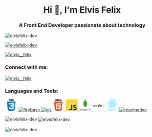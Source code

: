 <h1 align="center">Hi 👋, I'm Elvis Felix</h1>
<h3 align="center">A Front End Developer passionate about technology</h3>

<p align="left"> <img src="https://komarev.com/ghpvc/?username=elvisfelix-dev&label=Profile%20views&color=0e75b6&style=flat" alt="elvisfelix-dev" /> </p>

<p align="left"> <a href="https://github.com/ryo-ma/github-profile-trophy"><img src="https://github-profile-trophy.vercel.app/?username=elvisfelix-dev" alt="elvisfelix-dev" /></a> </p>

<p align="left"> <a href="https://twitter.com/elvis__felix" target="blank"><img src="https://img.shields.io/twitter/follow/elvis__felix?logo=twitter&style=for-the-badge" alt="elvis__felix" /></a> </p>

<h3 align="left">Connect with me:</h3>
<p align="left">
<a href="https://twitter.com/elvis__felix" target="blank"><img align="center" src="https://raw.githubusercontent.com/rahuldkjain/github-profile-readme-generator/master/src/images/icons/Social/twitter.svg" alt="elvis__felix" height="30" width="40" /></a>
</p>

<h3 align="left">Languages and Tools:</h3>
<p align="left"> <a href="https://www.w3schools.com/css/" target="_blank" rel="noreferrer"> <img src="https://raw.githubusercontent.com/devicons/devicon/master/icons/css3/css3-original-wordmark.svg" alt="css3" width="40" height="40"/> </a> <a href="https://firebase.google.com/" target="_blank" rel="noreferrer"> <img src="https://www.vectorlogo.zone/logos/firebase/firebase-icon.svg" alt="firebase" width="40" height="40"/> </a> <a href="https://git-scm.com/" target="_blank" rel="noreferrer"> <img src="https://www.vectorlogo.zone/logos/git-scm/git-scm-icon.svg" alt="git" width="40" height="40"/> </a> <a href="https://www.w3.org/html/" target="_blank" rel="noreferrer"> <img src="https://raw.githubusercontent.com/devicons/devicon/master/icons/html5/html5-original-wordmark.svg" alt="html5" width="40" height="40"/> </a> <a href="https://developer.mozilla.org/en-US/docs/Web/JavaScript" target="_blank" rel="noreferrer"> <img src="https://raw.githubusercontent.com/devicons/devicon/master/icons/javascript/javascript-original.svg" alt="javascript" width="40" height="40"/> </a> <a href="https://www.mongodb.com/" target="_blank" rel="noreferrer"> <img src="https://raw.githubusercontent.com/devicons/devicon/master/icons/mongodb/mongodb-original-wordmark.svg" alt="mongodb" width="40" height="40"/> </a> <a href="https://nodejs.org" target="_blank" rel="noreferrer"> <img src="https://raw.githubusercontent.com/devicons/devicon/master/icons/nodejs/nodejs-original-wordmark.svg" alt="nodejs" width="40" height="40"/> </a> <a href="https://reactjs.org/" target="_blank" rel="noreferrer"> <img src="https://raw.githubusercontent.com/devicons/devicon/master/icons/react/react-original-wordmark.svg" alt="react" width="40" height="40"/> </a> <a href="https://reactnative.dev/" target="_blank" rel="noreferrer"> <img src="https://reactnative.dev/img/header_logo.svg" alt="reactnative" width="40" height="40"/> </a> </p>

<p><img align="left" src="https://github-readme-stats.vercel.app/api/top-langs?username=elvisfelix-dev&show_icons=true&locale=en&layout=compact" alt="elvisfelix-dev" /></p>

<p>&nbsp;<img align="center" src="https://github-readme-stats.vercel.app/api?username=elvisfelix-dev&show_icons=true&locale=en" alt="elvisfelix-dev" /></p>

<p><img align="center" src="https://github-readme-streak-stats.herokuapp.com/?user=elvisfelix-dev&" alt="elvisfelix-dev" /></p>








































<!--## Hi, I'm Elvis Felix 👋



### I'm a  FrontEnd developer from Brazil - Matão SP




👨‍💻 About me

° 2 year working with [ReactJS](https://github.com/ReactJS).

° ❤️ I love writing [Javascript](https://developer.mozilla.org/en-US/docs/Web/JavaScript) and building fun experiments on the next level<br/>
° 🌱 I’m currently learning [NodeJS](https://github.com/nodejs/node)<br/>
° 🤔 I’m looking for help with [SocketIO](https://socket.io/pt-br/)<br/>
° ⚡ Fun fact: I'm not left handed<br/>

## 🧑‍💻 Experience with

![HTML](https://img.shields.io/badge/HTML5-E34F26?style=for-the-badge&logo=html5&logoColor=white)
![CSS](https://img.shields.io/badge/CSS3-1572B6?style=for-the-badge&logo=css3&logoColor=white)
![Javascript](https://img.shields.io/badge/JavaScript-323330?style=for-the-badge&logo=javascript&logoColor=F7DF1E)
![Typescript](https://img.shields.io/badge/TypeScript-007ACC?style=for-the-badge&logo=typescript&logoColor=white)
![Firebase](https://img.shields.io/badge/firebase-ffca28?style=for-the-badge&logo=firebase&logoColor=black)
![NPM](https://img.shields.io/badge/npm-CB3837?style=for-the-badge&logo=npm&logoColor=white)
![YARN](https://img.shields.io/badge/Yarn-2C8EBB?style=for-the-badge&logo=yarn&logoColor=white)

## 📈 📉 Statistic


<p><img align="left" src="https://github-readme-stats.vercel.app/api/top-langs?username=elvisfelix-dev&show_icons=true&locale=en&layout=compact" alt="elvisfelix-dev" /></p>

<p>&nbsp;<img align="center" src="https://github-readme-stats.vercel.app/api?username=elvisfelix-dev&show_icons=true&locale=en" alt="elvisfelix-dev" /></p>

<p><img align="center" src="https://github-readme-streak-stats.herokuapp.com/?user=elvisfelix-dev&" alt="elvisfelix-dev" /></p>

-->
<!--## 📈 📉 Statistic

![Anurag's GitHub stats](https://github-readme-stats.vercel.app/api?username=ElvisFelix-dev&show_icons=true&theme=radical)
[![willianrod's wakatime stats](https://github-readme-stats.vercel.app/api/wakatime?username=willianrod)](https://github.com/ElvisFelix-dev/github-readme-stats)





<!--[![Top Langs](https://github-readme-stats.vercel.app/api/top-langs/?username=ElvisFelix-dev&theme=dark&show_icons=true)](https://github.com/anuraghazra/github-readme-stats)-->











<!--
**ElvisFelix-dev/ElvisFelix-dev** is a ✨ _special_ ✨ repository because its `README.md` (this file) appears on your GitHub profile.

Here are some ideas to get you started:

- 🔭 I’m currently working on ...
- 🌱 I’m currently learning ...
- 👯 I’m looking to collaborate on ...
- 🤔 I’m looking for help with ...
- 💬 Ask me about ...
- 📫 How to reach me: ...
- 😄 Pronouns: ...
- ⚡ Fun fact: ...
-->
